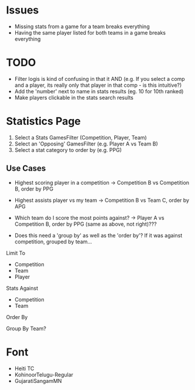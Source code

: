 # Issues
- Missing stats from a game for a team breaks everything
- Having the same player listed for both teams in a game breaks everything

# TODO
- Filter logis is kind of confusing in that it AND (e.g. If you select a comp and a player, its really only that player in that comp - is this intuitive?)
- Add the 'number' next to name in stats results (eg. 10 for 10th ranked)
- Make players clickable in the stats search results

# Statistics Page
1. Select a Stats GamesFilter (Competition, Player, Team)
2. Select an 'Opposing' GamesFilter (e.g. Player A vs Team B)
3. Select a stat category to order by (e.g. PPG)

## Use Cases
- Highest scoring player in a competition -> Competition B vs Competition B, order by PPG
- Highest assists player vs my team -> Competition B vs Team C, order by APG
- Which team do I score the most points against? -> Player A vs Competition B, order by PPG (same as above, not right)???

- Does this need a 'group by' as well as the 'order by'?  If it was against competition, grouped by team...

Limit To
- Competition
- Team
- Player

Stats Against
- Competition
- Team

Order By

Group By
Team?


# Font
- Heiti TC
- KohinoorTelugu-Regular
- GujaratiSangamMN